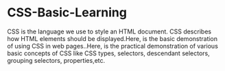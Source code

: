 # CSS-Basic-Learning
CSS is the language we use to style an HTML document.  CSS describes how HTML elements should be displayed.Here, is the basic demonstration of using CSS in web pages..Here, is the practical demonstration of various basic concepts of CSS like CSS types, selectors, descendant selectors, grouping selectors, properties,etc.
